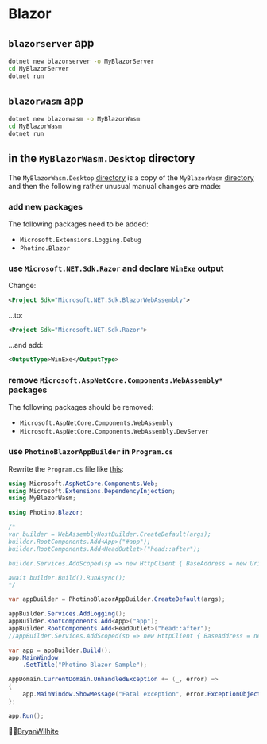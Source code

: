 # Blazor

## `blazorserver` app

```bash
dotnet new blazorserver -o MyBlazorServer
cd MyBlazorServer
dotnet run
```

## `blazorwasm` app

```bash
dotnet new blazorwasm -o MyBlazorWasm
cd MyBlazorWasm
dotnet run
```

## in the `MyBlazorWasm.Desktop` directory

The `MyBlazorWasm.Desktop` [directory](./MyBlazorWasm.Desktop) is a copy of the `MyBlazorWasm` [directory](./MyBlazorWasm) and then the following rather unusual manual changes are made:

### add new packages

The following packages need to be added:

- `Microsoft.Extensions.Logging.Debug`
- `Photino.Blazor`

### use `Microsoft.NET.Sdk.Razor` and declare `WinExe` output

Change:

```xml
<Project Sdk="Microsoft.NET.Sdk.BlazorWebAssembly">
```

…to:

```xml
<Project Sdk="Microsoft.NET.Sdk.Razor">
```

…and add:

```xml
<OutputType>WinExe</OutputType>
```

### remove `Microsoft.AspNetCore.Components.WebAssembly*` packages

The following packages should be removed:

- `Microsoft.AspNetCore.Components.WebAssembly`
- `Microsoft.AspNetCore.Components.WebAssembly.DevServer`

### use `PhotinoBlazorAppBuilder` in `Program.cs`

Rewrite the `Program.cs` file like [this](./MyBlazorWasm.Desktop/Program.cs):

```csharp
using Microsoft.AspNetCore.Components.Web;
using Microsoft.Extensions.DependencyInjection;
using MyBlazorWasm;

using Photino.Blazor;

/*
var builder = WebAssemblyHostBuilder.CreateDefault(args);
builder.RootComponents.Add<App>("#app");
builder.RootComponents.Add<HeadOutlet>("head::after");

builder.Services.AddScoped(sp => new HttpClient { BaseAddress = new Uri(builder.HostEnvironment.BaseAddress) });

await builder.Build().RunAsync();
*/

var appBuilder = PhotinoBlazorAppBuilder.CreateDefault(args);

appBuilder.Services.AddLogging();
appBuilder.RootComponents.Add<App>("app");
appBuilder.RootComponents.Add<HeadOutlet>("head::after");
//appBuilder.Services.AddScoped(sp => new HttpClient { BaseAddress = new Uri(builder.HostEnvironment.BaseAddress) });

var app = appBuilder.Build();
app.MainWindow
    .SetTitle("Photino Blazor Sample");

AppDomain.CurrentDomain.UnhandledException += (_, error) =>
{
    app.MainWindow.ShowMessage("Fatal exception", error.ExceptionObject.ToString());
};

app.Run();
```

🐙🐱[BryanWilhite](https://github.com/BryanWilhite)
